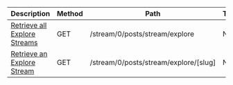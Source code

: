 <table>
    <thead>
        <tr>
            <th width="410">Description</th>
            <th width="80">Method</th>
            <th width="320">Path</th>
            <th width="60">Token</th>
        </tr>
    </thead>
    <tbody>
        <tr>
            <td><a href="/docs/resources/explore/#retrieve-all-explore-streams">Retrieve all Explore Streams</a></td>
            <td>GET</td>
            <td>/stream/0/posts/stream/explore</td>
            <td>None</td>
        </tr>
        <tr>
            <td><a href="/docs/resources/explore/#retrieve-an-explore-streams">Retrieve an Explore Stream</a></td>
            <td>GET</td>
            <td>/stream/0/posts/stream/explore/[slug]</td>
            <td>None</td>
        </tr>
    </tbody>
</table>